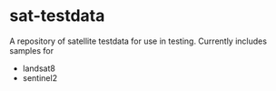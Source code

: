# sat-testdata

A repository of satellite testdata for use in testing.  Currently includes samples for

- landsat8
- sentinel2
